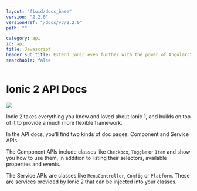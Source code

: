 ```yaml
---
layout: "fluid/docs_base"
version: "2.2.0"
versionHref: "/docs/v3/2.2.0"
path: ""

category: api
id: api
title: Javascript
header_sub_title: Extend Ionic even further with the power of AngularJS
searchable: false
---
```


# Ionic 2 API Docs

<img class="section-header" src="/img/docs/api-intro-header.png" />


Ionic 2 takes everything you know and loved about Ionic 1, and builds on top of it to provide a much more flexible framework.

In the API docs, you'll find two kinds of doc pages: Component and Service APIs.

The Component APIs include classes like `Checkbox`, `Toggle` or `Item` and show you how to use them, in addition to listing their selectors, available properties and events.

The Service APIs are classes like `MenuController`, `Config` or `Platform`. These are services provided by Ionic 2 that can be injected into your classes.

